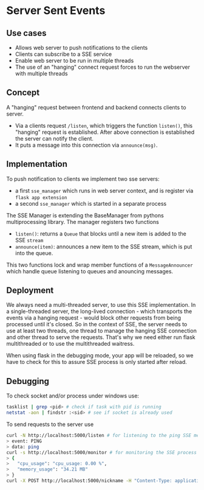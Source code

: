 # Server Sent Events

## Use cases

- Allows web server to push notifications to the clients
- Clients can subscribe to a SSE service
- Enable web server to be run in multiple threads
- The use of an "hanging" connect request forces to run the webserver with multiple threads

## Concept

A "hanging" request between frontend and backend connects clients to server.  
- Via a clients request `/listen`, which triggers the function `listen()`, this "hanging" request is established.
After above connection is established the server can notify the client. 
- It puts a message into this connection via `announce(msg)`.

## Implementation

To push notification to clients we implement two sse servers: 
- a first `sse_manager` which runs in web server context, and is register via `flask app extension`
- a second `sse_manager` which is started in a separate process

The SSE Manager is extending the BaseManager from pythons multiprocessing library. The manager
registers two functions

- `listen()`: returns a `Queue` that blocks until a new item is added to the SSE `stream`
- `announce(item)`: announces a new item to the SSE stream, which is put into the queue.

This two functions lock and wrap member functions of a `MessageAnnouncer` which handle queue listening 
to queues and anouncing messages.

## Deployment

We always need a multi-threaded server, to use this SSE implementation. In a single-threaded server, the long-lived connection - which transports the events via a hanging request - would block other requests from being processed until it's closed. So in the context of SSE, the server needs to use at least two threads, one thread to manage the hanging SSE connection and other thread to serve the requests. That's why we need either run flask multithreaded or to use the multithreaded waitress.

When using flask in the debugging mode, your app will be reloaded, so we have to check for this to assure SSE process is only started after reload.

## Debugging

To check socket and/or process under windows use:

````bash
tasklist | grep <pid> # check if task with pid is running
netstat -aon | findstr :<sid> # see if socket is already used
````

To send requests to the server use

````bash
curl -N http://localhost:5000/listen # for listening to the ping SSE messages
> event: PING
> data: ping
curl -s http://localhost:5000/monitor # for monitoring the SSE process
> {
>   "cpu_usage": "cpu_usage: 0.00 %",
>   "memory_usage": "34.21 MB"
> }
curl -X POST http://localhost:5000/nickname -H "Content-Type: application/json" -d '{"name": "Hund"}'
````